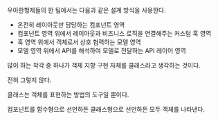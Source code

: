 우아한형제들의 한 팀에서는 다음과 같은 설계 방식을 사용한다.

- 온전히 레이아웃만 담당하는 컴포넌트 영역
- 컴포넌트 영역 위에서 레이아웃과 비즈니스 로직을 연결해주는 커스텀 훅 영역
- 훅 영역 위에서 객체로서 상호 협력하는 모델 영역
- 모델 영역 위에서 API를 해석하여 모델로 전달하는 API 레이어 영역

많이 하는 착각 중 하나가 객체 지향 구현 자체를 클래스라고 생각하는 것이다.

전혀 그렇지 않다.

클래스는 객체를 표현하는 방법의 도구일 뿐이다.

컴포넌트를 함수형으로 선언하든 클래스형으로 선언하든 모두 객체를 나타낸다.
